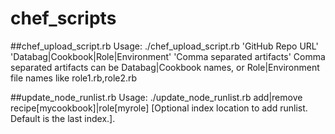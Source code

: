 # chef_scripts

##chef_upload_script.rb
	Usage: ./chef_upload_script.rb 'GitHub Repo URL' 'Databag|Cookbook|Role|Environment' 'Comma separated artifacts'
Comma separated artifacts can be Databag|Cookbook names, or Role|Environment file names like role1.rb,role2.rb


##update_node_runlist.rb
	Usage: ./update_node_runlist.rb add|remove recipe[mycookbook]|role[myrole] [Optional index location to add runlist. Default is the last index.].
